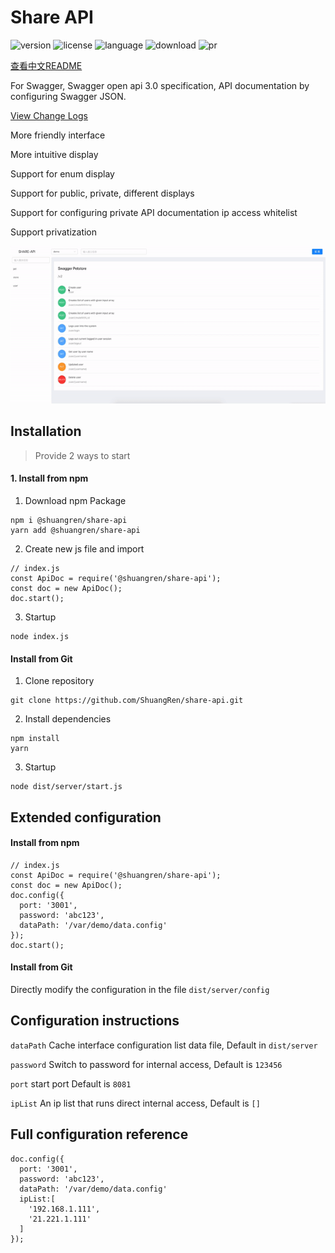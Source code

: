 # Share API

![version](https://img.shields.io/npm/v/@shuangren/share-api.svg)
![license](https://img.shields.io/github/license/ShuangRen/share-api.svg)
![language](https://img.shields.io/github/languages/top/ShuangRen/share-api.svg)
![download](https://img.shields.io/npm/dw/@shuangren/share-api.svg)
![pr](https://img.shields.io/github/issues-pr-closed/ShuangRen/share-api.svg)

[查看中文README](/README_CN.md)

For Swagger, Swagger open api 3.0 specification, API documentation by configuring Swagger JSON.

[View Change Logs](/changelog.md)

More friendly interface

More intuitive display

Support for enum display

Support for public, private, different displays

Support for configuring private API documentation ip access whitelist

Support privatization

![预览](./img.gif)

## Installation

> Provide 2 ways to start

#### 1. Install from npm

1. Download npm Package

```
npm i @shuangren/share-api
yarn add @shuangren/share-api
```

2. Create new js file and import

```
// index.js
const ApiDoc = require('@shuangren/share-api');
const doc = new ApiDoc();
doc.start();
```

3. Startup

```
node index.js
```

#### Install from Git

1. Clone  repository

```
git clone https://github.com/ShuangRen/share-api.git
```
2. Install dependencies

```
npm install
yarn
```

3. Startup

```
node dist/server/start.js
```

## Extended configuration

#### Install from npm

```
// index.js
const ApiDoc = require('@shuangren/share-api');
const doc = new ApiDoc();
doc.config({
  port: '3001',
  password: 'abc123',
  dataPath: '/var/demo/data.config'
});
doc.start();
```

#### Install from Git 

Directly modify the configuration in the file `dist/server/config` 


## Configuration instructions

`dataPath`  Cache interface configuration list data file, Default in `dist/server` 

`password` Switch to password for internal access, Default is `123456`

`port` start port  Default is `8081`

`ipList` An ip list that runs direct internal access, Default is `[]`

## Full configuration reference

```
doc.config({
  port: '3001',
  password: 'abc123',
  dataPath: '/var/demo/data.config'
  ipList:[
    '192.168.1.111',
    '21.221.1.111'
  ]
});
```
